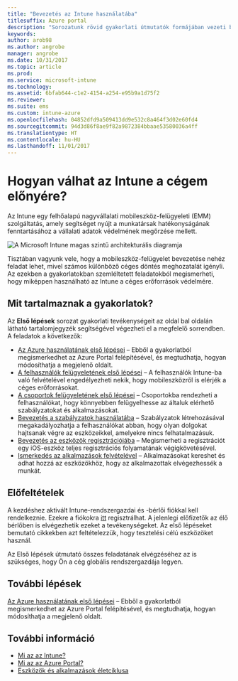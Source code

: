 ```yaml
---
title: "Bevezetés az Intune használatába"
titlesuffix: Azure portal
description: "Sorozatunk rövid gyakorlati útmutatók formájában vezeti be az Intune használatába."
keywords: 
author: arob98
ms.author: angrobe
manager: angrobe
ms.date: 10/31/2017
ms.topic: article
ms.prod: 
ms.service: microsoft-intune
ms.technology: 
ms.assetid: 6bfab644-c1e2-4154-a254-e95b9a1d75f2
ms.reviewer: 
ms.suite: ems
ms.custom: intune-azure
ms.openlocfilehash: 04852dfd9a509413dd9e532c8a464f3d02e60fd4
ms.sourcegitcommit: 94d3d86f8ae9f82a9872384bbaae53580036a4ff
ms.translationtype: HT
ms.contentlocale: hu-HU
ms.lasthandoff: 11/01/2017
---
```

# <a name="what-can-intune-do-for-my-company"></a>Hogyan válhat az Intune a cégem előnyére?

Az Intune egy felhőalapú nagyvállalati mobileszköz-felügyeleti (EMM) szolgáltatás, amely segítséget nyújt a munkatársak hatékonyságának fenntartásához a vállalati adatok védelmének megőrzése mellett.

![A Microsoft Intune magas szintű architekturális diagramja](/intune/media/intunearchitecture.svg)

Tisztában vagyunk vele, hogy a mobileszköz-felügyelet bevezetése nehéz feladat lehet, mivel számos különböző céges döntés meghozatalát igényli. Az ezekben a gyakorlatokban szemléltetett feladatokból megismerheti, hogy miképpen használható az Intune a céges erőforrások védelmére.

## <a name="what-are-the-exercises"></a>Mit tartalmaznak a gyakorlatok?

Az __Első lépések__ sorozat gyakorlati tevékenységeit az oldal bal oldalán látható tartalomjegyzék segítségével végezheti el a megfelelő sorrendben. A feladatok a következők:

* [Az Azure használatának első lépései](get-started-azure.md) – Ebből a gyakorlatból megismerkedhet az Azure Portal felépítésével, és megtudhatja, hogyan módosíthatja a megjelenő oldalt.
* [A felhasználók felügyeletének első lépései](get-started-users.md) – A felhasználók Intune-ba való felvételével engedélyezheti nekik, hogy mobileszközről is elérjék a céges erőforrásokat.
* [A csoportok felügyeletének első lépései](get-started-groups.md) – Csoportokba rendezheti a felhasználókat, hogy könnyebben felügyelhesse az általuk elérhető szabályzatokat és alkalmazásokat.
* [Bevezetés a szabályzatok használatába](get-started-policies.md) – Szabályzatok létrehozásával megakadályozhatja a felhasználókat abban, hogy olyan dolgokat hajtsanak végre az eszközeikkel, amelyekre nincs felhatalmazásuk.
* [Bevezetés az eszközök regisztrációjába](get-started-enroll.md) – Megismerheti a regisztrációt egy iOS-eszköz teljes regisztrációs folyamatának végigkövetésével.
* [Ismerkedés az alkalmazások felvételével](get-started-apps.md) – Alkalmazásokat kereshet és adhat hozzá az eszközökhöz, hogy az alkalmazottak elvégezhessék a munkát.

## <a name="prerequisites"></a>Előfeltételek

A kezdéshez aktivált Intune-rendszergazdai és -bérlői fiókkal kell rendelkeznie. Ezekre a fiókokra [itt](https://portal.office.com/Signup/Signup.aspx?OfferId=40BE278A-DFD1-470a-9EF7-9F2596EA7FF9&dl=INTUNE_A&ali=1#0%20) regisztrálhat. A jelenlegi előfizetők az élő bérlőben is elvégezhetik ezeket a tevékenységeket. Az első lépéseket bemutató cikkekben azt feltételezzük, hogy tesztelési célú eszközöket használ.

Az Első lépések útmutató összes feladatának elvégzéséhez az is szükséges, hogy Ön a cég globális rendszergazdája legyen.

## <a name="next-steps"></a>További lépések

[Az Azure használatának első lépései](get-started-azure.md) – Ebből a gyakorlatból megismerkedhet az Azure Portal felépítésével, és megtudhatja, hogyan módosíthatja a megjelenő oldalt.

## <a name="learn-more"></a>További információ

* [Mi az az Intune?](introduction-intune.md)
* [Mi az az Azure Portal?](what-is-intune.md)
* [Eszközök és alkalmazások életciklusa](introduction-device-app-lifecycles.md)
